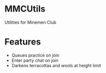# MMCUtils
 Utilities for Minemen Club

# Features
 - Queues practice on join
 - Enter party chat on join
 - Darkens terracottas and wools at height limit
 
